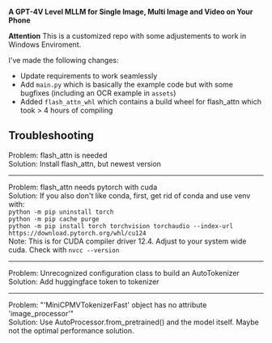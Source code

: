 **A GPT-4V Level MLLM for Single Image, Multi Image and Video on Your Phone**

**Attention** This is a customized repo with some adjustements to work in Windows Enviroment.

I've made the following changes:

- Update requirements to work seamlessly
- Add `main.py` which is basically the example code but with some bugfixes (including an OCR example in `assets`)
- Added `flash_attn_whl` which contains a build wheel for flash_attn which took > 4 hours of compiling

## Troubleshooting

Problem: flash_attn is needed  
Solution: Install flash_attn, but newest version  

---

Problem: flash_attn needs pytorch with cuda  
Solution: If you also don't like conda, first, get rid of conda and use venv with:  
`python -m pip uninstall torch`  
`python -m pip cache purge`  
`python -m pip install torch torchvision torchaudio --index-url https://download.pytorch.org/whl/cu124`  
Note: This is for CUDA compiler driver 12.4. Adjust to your system wide cuda. Check with `nvcc --version`  

---

Problem: Unrecognized configuration class  to build an AutoTokenizer  
Solution: Add huggingface token to tokenizer  

---

Problem: "'MiniCPMVTokenizerFast' object has no attribute 'image_processor'"  
Solution: Use AutoProcessor.from_pretrained() and the model itself. Maybe not the optimal performance solution.  
